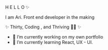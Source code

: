 H E L L O ✨

I am Ari. Front end developer in the making 

✨ Thirty, Coding , and Thriving 💅🏻 ✨

- 🔭 I’m currently working on my own portfolio
- 🌱 I’m currently learning React, UX - UI.

